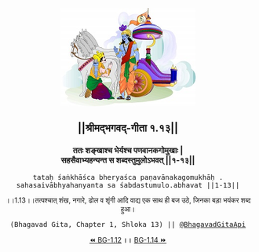 <center><img src="../../asset/BG.png" alt="#API #bhagavadgitaapi #slok #nodejs #js #api #gitaapi #krishna #hinduism #vedic #ISKCON #shreemadbhagavadgita #technology"/>
<h2>||श्रीमद्‍भगवद्‍-गीता १.१३||</h2>
<h3>ततः शङ्खाश्च भेर्यश्च पणवानकगोमुखाः |<br/>सहसैवाभ्यहन्यन्त स शब्दस्तुमुलोऽभवत् ||१-१३||</h3>
<pre>tataḥ śaṅkhāśca bheryaśca paṇavānakagomukhāḥ .<br/>sahasaivābhyahanyanta sa śabdastumulo.abhavat ||1-13||</pre>
<p>।।1.13।।तत्पश्चात् शंख, नगारे, ढोल व शृंगी आदि वाद्य एक साथ ही बज उठे, जिनका बड़ा भयंकर शब्द हुआ।</p>
<pre>(Bhagavad Gita, Chapter 1, Shloka 13) || <a href="https://twitter.com/bhagavadgitaapi">@BhagavadGitaApi</a></pre><a href="../../1/12">⏪  BG-1.12</a><b>        ।।        </b><a href="../../1/14">BG-1.14  ⏩</a></center>